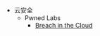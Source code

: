 <!-- 侧边栏 docs/_sidebar.md -->

- 云安全
    - Pwned Labs
        - [Breach in the Cloud](/cloud-security/Pwned%20Labs/Breach%20in%20the%20Cloud.md)
<!-- 以下略 -->
